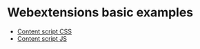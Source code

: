 # Webextensions basic examples

 - [Content script CSS](content-script-css/README.md)
 - [Content script JS](content-script-js/README.md)
